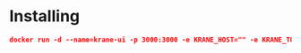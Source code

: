 # Installing
```json
docker run -d --name=krane-ui -p 3000:3000 -e KRANE_HOST="" -e KRANE_TOKEN="" biensupernice/krane-ui
```
